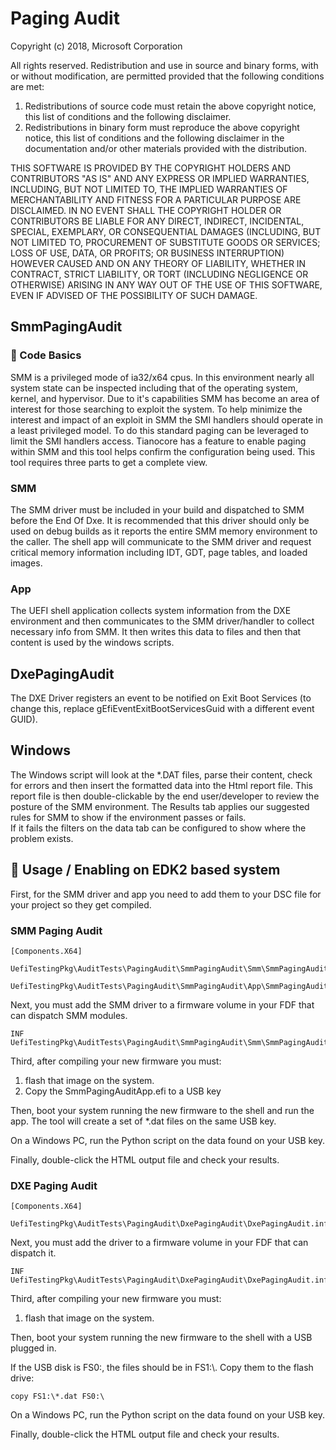 
# Paging Audit
Copyright (c) 2018, Microsoft Corporation

All rights reserved. Redistribution and use in source and binary forms, with or without modification, are permitted provided that the following conditions are met:
1. Redistributions of source code must retain the above copyright notice, this list of conditions and the following disclaimer.
2. Redistributions in binary form must reproduce the above copyright notice, this list of conditions and the following disclaimer in the documentation and/or other materials provided with the distribution.

THIS SOFTWARE IS PROVIDED BY THE COPYRIGHT HOLDERS AND CONTRIBUTORS "AS IS" AND ANY EXPRESS OR IMPLIED WARRANTIES, INCLUDING, BUT NOT LIMITED TO, THE IMPLIED WARRANTIES OF MERCHANTABILITY AND FITNESS FOR A PARTICULAR PURPOSE ARE DISCLAIMED. IN NO EVENT SHALL THE COPYRIGHT HOLDER OR CONTRIBUTORS BE LIABLE FOR ANY DIRECT, INDIRECT, INCIDENTAL, SPECIAL, EXEMPLARY, OR CONSEQUENTIAL DAMAGES (INCLUDING, BUT NOT LIMITED TO, PROCUREMENT OF SUBSTITUTE GOODS OR SERVICES; LOSS OF USE, DATA, OR PROFITS; OR BUSINESS INTERRUPTION) HOWEVER CAUSED AND ON ANY THEORY OF LIABILITY, WHETHER IN CONTRACT, STRICT LIABILITY, OR TORT (INCLUDING NEGLIGENCE OR OTHERWISE) ARISING IN ANY WAY OUT OF THE USE OF THIS SOFTWARE, EVEN IF ADVISED OF THE POSSIBILITY OF SUCH DAMAGE.

## SmmPagingAudit

### &#x1F539; Code Basics
SMM is a privileged mode of ia32/x64 cpus.  In this environment nearly all system state can 
be inspected including that of the operating system, kernel, and hypervisor.  Due to it's 
capabilities SMM has become an area of interest for those searching to exploit the system. 
To help minimize the interest and impact of an exploit in SMM the SMI handlers should operate
in a least privileged model.  To do this standard paging can be leveraged to limit the SMI
handlers access.  Tianocore has a feature to enable paging within SMM and this tool helps confirm
the configuration being used.  This tool requires three parts to get a complete view.  
 
### SMM
The SMM driver must be included in your build and dispatched to SMM before the End Of Dxe.  It is
recommended that this driver should only be used on debug builds as it reports the entire
SMM memory environment to the caller.  The shell app will communicate to the SMM driver and 
request critical memory information including IDT, GDT, page tables, and loaded images.

### App
The UEFI shell application collects system information from the DXE environment and then
communicates to the SMM driver/handler to collect necessary info from SMM.  It then 
writes this data to files and then that content is used by the windows scripts.  

## DxePagingAudit
The DXE Driver registers an event to be notified on Exit Boot Services (to change this, replace gEfiEventExitBootServicesGuid with a different event GUID).

## Windows
The Windows script will look at the *.DAT files, parse their content, check for errors
and then insert the formatted data into the Html report file.  This report file is then double-clickable
by the end user/developer to review the posture of the SMM environment.  The Results tab applies 
our suggested rules for SMM to show if the environment passes or fails.  
If it fails the filters on the data tab can be configured to show where the problem exists.  


## &#x1F539; Usage / Enabling on EDK2 based system
First, for the SMM driver and app you need to add them to your DSC file for your project so they get compiled.

### SMM Paging Audit
```
[Components.X64]  
  UefiTestingPkg\AuditTests\PagingAudit\SmmPagingAudit\Smm\SmmPagingAuditSmm.inf  
  UefiTestingPkg\AuditTests\PagingAudit\SmmPagingAudit\App\SmmPagingAuditApp.inf
```

Next, you must add the SMM driver to a firmware volume in your FDF that can dispatch SMM modules.    
```
INF UefiTestingPkg\AuditTests\PagingAudit\SmmPagingAudit\Smm\SmmPagingAuditSmm.inf
```

Third, after compiling your new firmware you must:
1. flash that image on the system.  
2. Copy the SmmPagingAuditApp.efi to a USB key

Then, boot your system running the new firmware to the shell and run the app. The tool will create a set of *.dat files on the same USB key. 

On a Windows PC, run the Python script on the data found on your USB key.  

Finally, double-click the HTML output file and check your results.   
### DXE Paging Audit
```
[Components.X64] 
    UefiTestingPkg\AuditTests\PagingAudit\DxePagingAudit\DxePagingAudit.inf
```
Next, you must add the driver to a firmware volume in your FDF that can dispatch it.    
```
INF UefiTestingPkg\AuditTests\PagingAudit\DxePagingAudit\DxePagingAudit.inf
```

Third, after compiling your new firmware you must:
1. flash that image on the system.  

Then, boot your system running the new firmware to the shell with a USB plugged in.

If the USB disk is FS0:\, the files should be in FS1:\\. Copy them to the flash drive:
```
copy FS1:\*.dat FS0:\
```

On a Windows PC, run the Python script on the data found on your USB key.  

Finally, double-click the HTML output file and check your results.   
